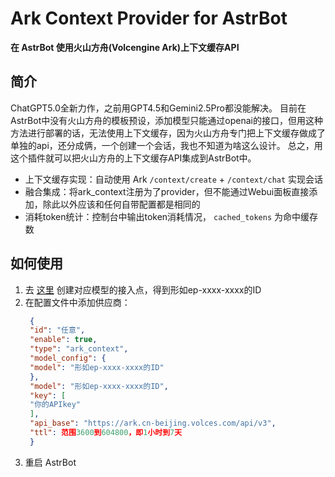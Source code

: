 # Ark Context Provider for AstrBot

**在 AstrBot 使用火山方舟(Volcengine Ark)上下文缓存API**

## 简介
ChatGPT5.0全新力作，之前用GPT4.5和Gemini2.5Pro都没能解决。
目前在AstrBot中没有火山方舟的模板预设，添加模型只能通过openai的接口，但用这种方法进行部署的话，无法使用上下文缓存，因为火山方舟专门把上下文缓存做成了单独的api，还分成俩，一个创建一个会话，我也不知道为啥这么设计。
总之，用这个插件就可以把火山方舟的上下文缓存API集成到AstrBot中。

- 上下文缓存实现：自动使用 Ark `/context/create` + `/context/chat` 实现会话
- 融合集成：将ark_context注册为了provider，但不能通过Webui面板直接添加，除此以外应该和任何自带配置都是相同的
- 消耗token统计：控制台中输出token消耗情况， `cached_tokens` 为命中缓存数

## 如何使用
1. 去 [这里](https://console.volcengine.com/ark/region:ark+cn-beijing/endpoint) 创建对应模型的接入点，得到形如ep-xxxx-xxxx的ID
2. 在配置文件中添加供应商：
   ```json
    {
    "id": "任意",
    "enable": true,
    "type": "ark_context",
    "model_config": {
    "model": "形如ep-xxxx-xxxx的ID"
    },
    "model": "形如ep-xxxx-xxxx的ID",
    "key": [
    "你的APIkey"
    ],
    "api_base": "https://ark.cn-beijing.volces.com/api/v3",
    "ttl": 范围3600到604800，即1小时到7天
    }
   ```
3. 重启 AstrBot

